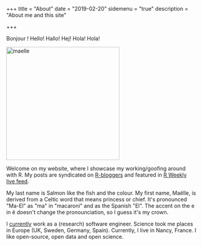 +++
title = "About"
date = "2019-02-20"
sidemenu = "true"
description = "About me and this site"

+++

Bonjour ! Hello! Hallo! Hej! Hola! Hola! 

<img src="../img/barbie_office.jpg" alt="maelle" width="300">

Welcome on my website, where I showcase my working/goofing around with R. My posts are syndicated on <a href="http://www.r-bloggers.com/">R-bloggers</a> and featured in [R Weekly live feed](https://rweekly.org/live).

My last name is Salmon like the fish and the colour. My first name, Maëlle, is derived from a Celtic word that means princess or chief. It's pronounced "Ma-El" as "ma" in "macaroni" and as the Spanish "El". The accent on the e in ë doesn't change the pronounciation, so I guess it's my crown.

I [currently](/bio/) work as a (research) software engineer. Science took me places in Europe (UK, Sweden, Germany, Spain). Currently, I live in Nancy, France. I like open-source, open data and open science.